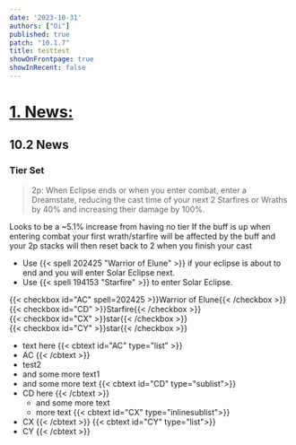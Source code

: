 ```yaml
---
date: '2023-10-31'
authors: ["Oi"]
published: true
patch: "10.1.7"
title: testtest
showOnFrontpage: true
showInRecent: false
---
```



<div id="news">

# [1. News:](#news)

</div>

## 10.2 News
### Tier Set
> 2p: When Eclipse ends or when you enter combat, enter a Dreamstate, reducing the cast time of your next 2 Starfires or Wraths by 40% and increasing their damage by 100%.

Looks to be a ~5.1% increase from having no tier
If the buff is up when entering combat your first wrath/starfire will be affected by the buff and your 2p stacks will then reset back to 2 when you finish your cast


- Use {{< spell 202425 "Warrior of Elune" >}} if your eclipse is about to end and you will enter Solar Eclipse next.
- Use {{< spell 194153 "Starfire" >}} to enter Solar Eclipse.


{{< checkbox id="AC" spell=202425 >}}Warrior of Elune{{< /checkbox >}}
<br>{{< checkbox id="CD" >}}Starfire{{< /checkbox >}}
<br>{{< checkbox id="CX" >}}star{{< /checkbox >}}
<br>{{< checkbox id="CY" >}}star{{< /checkbox >}}
- text here
{{< cbtext id="AC" type="list" >}}
- AC
{{< /cbtext >}}
- test2
- and some more text1
- and some more text
{{< cbtext id="CD" type="sublist">}}
- CD here
{{< /cbtext >}}
    - and some more text
    - more text
{{< cbtext id="CX" type="inlinesublist">}}
- CX
{{< /cbtext >}}
{{< cbtext id="CY" type="list">}}
- CY
{{< /cbtext >}}